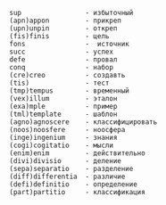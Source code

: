     sup                - избыточный
    (apn)appon         - прикреп
    (upn)unpin         - откреп
    (fis)finis         - цель
    fons               -  источник
    succ               - успех
    defe               - провал
    conq               - набор
    (cre)creo          - создавть
    (tis)              - тест
    (tmp)tempus        - временный
    (vex)illum         - эталон
    (exa)mple          - пример
    (tml)template      - шаблон
    (agno)agnoscere    - классифицировать
    (noos)noosfere     - ноосфера
    (inge)ingenium     - знания
    (cogi)cogitatio    - мысли
    (enim)enim         - действительно
    (divi)divisio      - деление
    (sepa)separatio    - разделение
    (diff)differentia  - различие
    (defi)definitio    - определение
    (part)partitio     - классификация
    